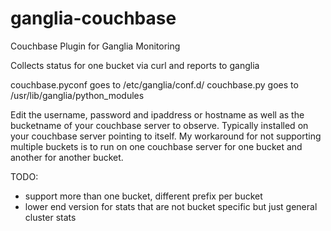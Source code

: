 ganglia-couchbase
=================

Couchbase Plugin for Ganglia Monitoring

Collects status for one bucket via curl and reports to ganglia

couchbase.pyconf goes to /etc/ganglia/conf.d/
couchbase.py goes to /usr/lib/ganglia/python_modules

Edit the username, password and ipaddress or hostname as well as the bucketname of your couchbase server to observe. 
Typically installed on your couchbase server pointing to itself. My workaround for not supporting multiple buckets
is to run on one couchbase server for one bucket and another for another bucket.

TODO: 
- support more than one bucket, different prefix per bucket 
- lower end version for stats that are not bucket specific but just general cluster stats
